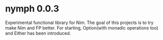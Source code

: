 # nymph 0.0.3
Experimental functional library for Nim. The goal of this projects is to try make Nim and FP better. For starting, Option(with monadic operations too) and Either has been introduced.
